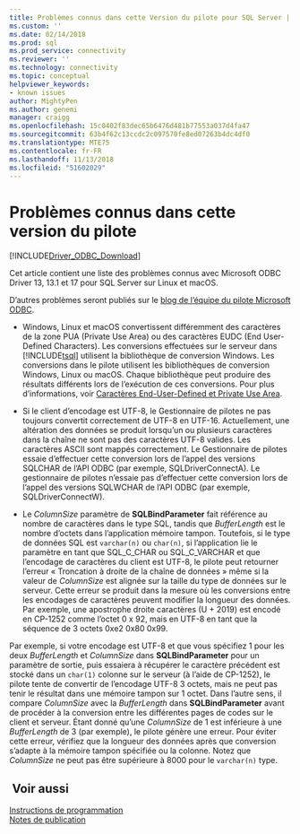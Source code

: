 ```yaml
---
title: Problèmes connus dans cette Version du pilote pour SQL Server | Microsoft Docs
ms.custom: ''
ms.date: 02/14/2018
ms.prod: sql
ms.prod_service: connectivity
ms.reviewer: ''
ms.technology: connectivity
ms.topic: conceptual
helpviewer_keywords:
- known issues
author: MightyPen
ms.author: genemi
manager: craigg
ms.openlocfilehash: 15c0402f83dec65b6476d481b77553a037d4fa47
ms.sourcegitcommit: 63b4f62c13ccdc2c097570fe8ed07263b4dc4df0
ms.translationtype: MTE75
ms.contentlocale: fr-FR
ms.lasthandoff: 11/13/2018
ms.locfileid: "51602029"
---
```

# <a name="known-issues-in-this-version-of-the-driver"></a>Problèmes connus dans cette version du pilote

[!INCLUDE[Driver_ODBC_Download](../../../includes/driver_odbc_download.md)]

Cet article contient une liste des problèmes connus avec Microsoft ODBC Driver 13, 13.1 et 17 pour SQL Server sur Linux et macOS.

D’autres problèmes seront publiés sur le [blog de l’équipe du pilote Microsoft ODBC](https://blogs.msdn.com/b/sqlnativeclient/).  

- Windows, Linux et macOS convertissent différemment des caractères de la zone PUA (Private Use Area) ou des caractères EUDC (End User-Defined Characters). Les conversions effectuées sur le serveur dans [!INCLUDE[tsql](../../../includes/tsql-md.md)] utilisent la bibliothèque de conversion Windows. Les conversions dans le pilote utilisent les bibliothèques de conversion Windows, Linux ou macOS. Chaque bibliothèque peut produire des résultats différents lors de l’exécution de ces conversions. Pour plus d’informations, voir [Caractères End-User-Defined et Private Use Area](/windows/desktop/Intl/end-user-defined-characters).

- Si le client d’encodage est UTF-8, le Gestionnaire de pilotes ne pas toujours convertit correctement de UTF-8 en UTF-16. Actuellement, une altération des données se produit lorsqu’un ou plusieurs caractères dans la chaîne ne sont pas des caractères UTF-8 valides. Les caractères ASCII sont mappés correctement. Le Gestionnaire de pilotes essaie d’effectuer cette conversion lors de l’appel des versions SQLCHAR de l’API ODBC (par exemple, SQLDriverConnectA). Le gestionnaire de pilotes n’essaie pas d’effectuer cette conversion lors de l’appel des versions SQLWCHAR de l’API ODBC (par exemple, SQLDriverConnectW).  

- Le *ColumnSize* paramètre de **SQLBindParameter** fait référence au nombre de caractères dans le type SQL, tandis que *BufferLength* est le nombre d’octets dans l’application mémoire tampon. Toutefois, si le type de données SQL est `varchar(n)` ou `char(n)`, si l’application lie le paramètre en tant que SQL_C_CHAR ou SQL_C_VARCHAR et que l’encodage de caractères du client est UTF-8, le pilote peut retourner l’erreur « Troncation à droite de la chaîne de données » même si la valeur de *ColumnSize* est alignée sur la taille du type de données sur le serveur. Cette erreur se produit dans la mesure où les conversions entre les encodages de caractères peuvent modifier la longueur des données. Par exemple, une apostrophe droite caractères (U + 2019) est encodé en CP-1252 comme l’octet 0 x 92, mais en UTF-8 en tant que la séquence de 3 octets 0xe2 0x80 0x99.

Par exemple, si votre encodage est UTF-8 et que vous spécifiez 1 pour les deux *BufferLength* et *ColumnSize* dans **SQLBindParameter** pour un paramètre de sortie, puis essaiera à récupérer le caractère précédent est stocké dans un `char(1)` colonne sur le serveur (à l’aide de CP-1252), le pilote tente de convertir de l’encodage UTF-8 3 octets, mais ne peut pas tenir le résultat dans une mémoire tampon sur 1 octet. Dans l’autre sens, il compare *ColumnSize* avec la *BufferLength* dans **SQLBindParameter** avant de procéder à la conversion entre les différentes pages de codes sur le client et serveur. Étant donné qu’une *ColumnSize* de 1 est inférieure à une *BufferLength* de 3 (par exemple), le pilote génère une erreur. Pour éviter cette erreur, vérifiez que la longueur des données après que conversion s’adapte à la mémoire tampon spécifiée ou la colonne. Notez que *ColumnSize* ne peut pas être supérieure à 8000 pour le `varchar(n)` type.

## <a name="see-also"></a> Voir aussi  
[Instructions de programmation](../../../connect/odbc/linux-mac/programming-guidelines.md)  
[Notes de publication](../../../connect/odbc/linux-mac/release-notes.md)  

